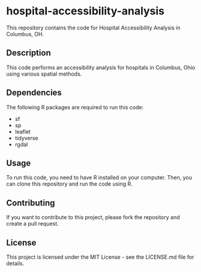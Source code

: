 # hospital-accessibility-analysis
<!DOCTYPE html>
<html>
<head>
</head>
<body>
	<p>This repository contains the code for Hospital Accessibility Analysis in Columbus, OH.</p>
	<h2>Description</h2>
	<p>This code performs an accessibility analysis for hospitals in Columbus, Ohio using various spatial methods.</p>
	<h2>Dependencies</h2>
	<p>The following R packages are required to run this code:</p>
	<ul>
		<li>sf</li>
		<li>sp</li>
		<li>leaflet</li>
		<li>tidyverse</li>
		<li>rgdal</li>
	</ul>
	<h2>Usage</h2>
	<p>To run this code, you need to have R installed on your computer. Then, you can clone this repository and run the code using R.</p>
	<h2>Contributing</h2>
	<p>If you want to contribute to this project, please fork the repository and create a pull request.</p>
	<h2>License</h2>
	<p>This project is licensed under the MIT License - see the LICENSE.md file for details.</p>
</body>
</html>
